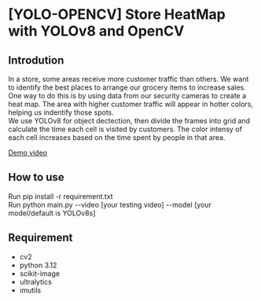# [YOLO-OPENCV] Store HeatMap with YOLOv8 and OpenCV
## Introdution
In a store, some areas receive more customer traffic than others. We want to identify the best places to arrange our grocery items to increase sales. One way to do this is by using data from our security cameras to create a heat map. The area with higher customer traffic will appear in hotter colors, helping us indentify those spots.<br>
We use YOLOv8 for object dectection, then divide the frames into grid and calculate the time each cell is visited by customers. The color intensy of each cell increases based on the time spent by people in that area.


[Demo video](https://github.com/hoang-nguyens/Store-Heatmap-YOLOv8/blob/main/demo/demo1.mp4)

## How to use
Run pip install -r requirement.txt<br>
Run python main.py --video [your testing video] --model [your model/default is YOLOv8s]

## Requirement
* cv2<br>
* python 3.12<br>
* scikit-image<br>
* ultralytics<br>
* imutils
